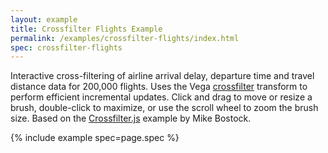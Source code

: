 ```yaml
---
layout: example
title: Crossfilter Flights Example
permalink: /examples/crossfilter-flights/index.html
spec: crossfilter-flights
---
```


Interactive cross-filtering of airline arrival delay, departure time and travel distance data for 200,000 flights. Uses the Vega [crossfilter](../../docs/transforms/crossfilter) transform to perform efficient incremental updates. Click and drag to move or resize a brush, double-click to maximize, or use the scroll wheel to zoom the brush size. Based on the [Crossfilter.js](http://crossfilter.github.io/crossfilter/) example by Mike Bostock.

{% include example spec=page.spec %}
